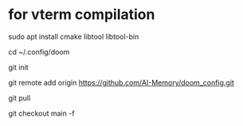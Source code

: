 # for vterm compilation
sudo apt install cmake libtool libtool-bin

cd ~/.config/doom

git init

git remote add origin https://github.com/AI-Memory/doom_config.git

git pull

git checkout main -f

